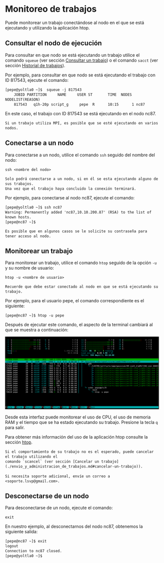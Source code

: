 # Monitoreo de trabajos

Puede monitorear un trabajo conectándose al nodo en el que se está ejecutando y utilizando 
la aplicación htop.

## Consultar el nodo de ejecución

Para consultar en que nodo se está ejecutando un trabajo utilice el comando `squeue` 
(ver sección [Consultar un trabajo](./envio_y_administracion_de_trabajos.md#consultar-un-trabajo)) o el comando `sacct` (ver sección 
[Historial de trabajos](./historial_de_trabajos.md)).

Por ejemplo, para consultar en que nodo se está ejecutando el trabajo con ID 817543, 
ejecute el comando:
```
[pepe@yoltla0 ~]$  squeue -j 817543
    JOBID PARTITION     NAME     USER ST       TIME  NODES NODELIST(REASON)
    817543   q1h-20p script_g     pepe  R      10:15      1 nc87
```

En este caso, el trabajo con ID 817543 se está ejecutando en el nodo nc87.

```admonish note title="NOTA"
Si un trabajo utiliza MPI, es posible que se esté ejecutando en varios nodos. 
```

## Conectarse a un nodo

Para conectarse a un nodo, utilice el comando `ssh` seguido del nombre del nodo:
```
ssh <nombre del nodo>
```

```admonish note title="NOTA"
Solo podrá conectarse a un nodo, si en él se esta ejecutando alguno de sus trabajos. 
Una vez que el trabajo haya concluido la conexión terminará.
```

Por ejemplo, para conectarse al nodo nc87, ejecute el comando:
```
[pepe@yoltla0 ~]$ ssh nc87
Warning: Permanently added 'nc87,10.10.200.87' (RSA) to the list of known hosts.
[pepe@nc87 ~]$ 
```

```admonish note title="NOTA"
Es posible que en algunos casos se le solicite su contraseña para tener acceso al nodo.
```

## Monitorear un trabajo

Para monitorear un trabajo, utilice el comando `htop` seguido de la opción `-u` y su 
nombre de usuario:
```
htop -u <nombre de usuario>
```

```admonish note title="NOTA"
Recuerde que debe estar conectado al nodo en que se está ejecutando su trabajo.
```

Por ejemplo, para el usuario pepe, el comando correspondiente es el siguiente:
```
[pepe@nc87 ~]$ htop -u pepe
```

Después de ejecutar este comando, el aspecto de la terminal cambiará al que se muestra 
a continuación:
<center>

![INTERFAZ](./images/htop/interfaz.png)
</center>

Desde esta interfaz puede monitorear el uso de CPU, el uso de memoria RAM y el tiempo 
que se ha estado ejecutando su trabajo. Presione la tecla `q` para salir. 


Para obtener más información del uso de la aplicación htop consulte la sección [htop](./htop.md).

```admonish note title="NOTA"
Si el comportamiento de su trabajo no es el esperado, puede cancelar el trabajo utilizando el 
comando `scancel` (ver sección [Cancelar un trabajo](./envio_y_administracion_de_trabajos.md#cancelar-un-trabajo)).

Si necesita soporte adicional, envíe un correo a <soporte.lsvp@gmail.com>.
```

## Desconectarse de un nodo

Para desconectarse de un nodo, ejecute el comando:
```
exit
```

En nuestro ejemplo, al desconectarnos del nodo nc87, obtenemos la siguiente salida:
```
[pepe@nc87 ~]$ exit
logout
Connection to nc87 closed.
[pepe@yoltla0 ~]$
```